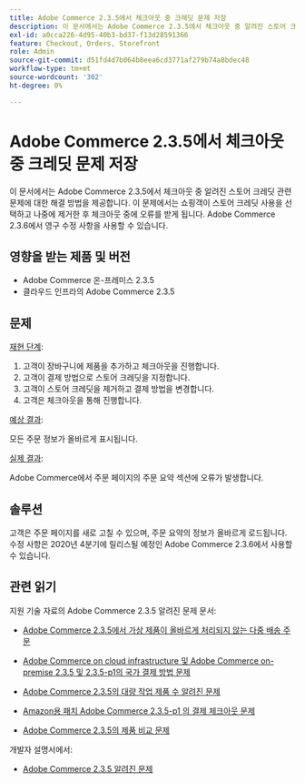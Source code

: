 ```yaml
---
title: Adobe Commerce 2.3.5에서 체크아웃 중 크레딧 문제 저장
description: 이 문서에서는 Adobe Commerce 2.3.5에서 체크아웃 중 알려진 스토어 크레딧 관련 문제에 대한 해결 방법을 제공합니다. 이 문제에서는 쇼핑객이 스토어 크레딧 사용을 선택하고 나중에 제거한 후 체크아웃 중에 오류를 받게 됩니다. Adobe Commerce 2.3.6에서 영구 수정 사항을 사용할 수 있습니다.
exl-id: a0cca226-4d95-40b3-bd37-f13d28591366
feature: Checkout, Orders, Storefront
role: Admin
source-git-commit: d51fd4d7b064b8eea6cd3771af279b74a8bdec48
workflow-type: tm+mt
source-wordcount: '302'
ht-degree: 0%

---
```


# Adobe Commerce 2.3.5에서 체크아웃 중 크레딧 문제 저장

이 문서에서는 Adobe Commerce 2.3.5에서 체크아웃 중 알려진 스토어 크레딧 관련 문제에 대한 해결 방법을 제공합니다. 이 문제에서는 쇼핑객이 스토어 크레딧 사용을 선택하고 나중에 제거한 후 체크아웃 중에 오류를 받게 됩니다. Adobe Commerce 2.3.6에서 영구 수정 사항을 사용할 수 있습니다.

## 영향을 받는 제품 및 버전

* Adobe Commerce 온-프레미스 2.3.5
* 클라우드 인프라의 Adobe Commerce 2.3.5

## 문제

<u>재현 단계</u>:

1. 고객이 장바구니에 제품을 추가하고 체크아웃을 진행합니다.
1. 고객이 결제 방법으로 스토어 크레딧을 지정합니다.
1. 고객이 스토어 크레딧을 제거하고 결제 방법을 변경합니다.
1. 고객은 체크아웃을 통해 진행합니다.

<u>예상 결과</u>:

모든 주문 정보가 올바르게 표시됩니다.

<u>실제 결과</u>:

Adobe Commerce에서 주문 페이지의 주문 요약 섹션에 오류가 발생합니다.

## 솔루션

고객은 주문 페이지를 새로 고칠 수 있으며, 주문 요약의 정보가 올바르게 로드됩니다. 수정 사항은 2020년 4분기에 릴리스될 예정인 Adobe Commerce 2.3.6에서 사용할 수 있습니다.

## 관련 읽기

지원 기술 자료의 Adobe Commerce 2.3.5 알려진 문제 문서:

* [Adobe Commerce 2.3.5에서 가상 제품이 올바르게 처리되지 않는 다중 배송 주문](/help/troubleshooting/miscellaneous/magento-2-3-5-known-issue-virtual-product-multi-ship-orders.md)

* [Adobe Commerce on cloud infrastructure 및 Adobe Commerce on-premise 2.3.5 및 2.3.5-p1의 국가 결제 방법 문제](/help/troubleshooting/known-issues-patches-attached/magento-2-3-5-2-3-5-p1-patch-country-payment-issue.md)


* [Adobe Commerce 2.3.5의 대량 작업 제품 수 알려진 문제](/help/troubleshooting/miscellaneous/bulk-action-product-count-known-issue-in-magento-2-3-5.md)

* [Amazon용 패치 Adobe Commerce 2.3.5-p1 의 결제 체크아웃 문제](/help/troubleshooting/payments/patch-for-amazon-pay-checkout-issue-in-magento-2-3-5-p1.md)

* [Adobe Commerce 2.3.5의 제품 비교 문제](/help/troubleshooting/storefront/product-comparison-known-issue-in-magento-2-3-5.md)

개발자 설명서에서:

* [Adobe Commerce 2.3.5 알려진 문제](https://devdocs.magento.com/guides/v2.3/release-notes/release-notes-2-3-5-commerce.html#known-issues)
